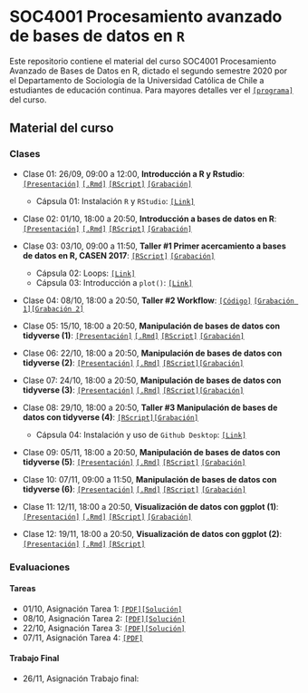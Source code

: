 # SOC4001 Procesamiento avanzado de bases de datos en `R`
Este repositorio contiene el material del curso SOC4001 Procesamiento Avanzado de Bases de Datos en R, dictado el segundo semestre 2020 por el Departamento de Sociología de la Universidad Católica de Chile a estudiantes de educación continua. Para mayores detalles ver el [`[programa]`](files/syllabus_soc4001.pdf) del curso.

## Material del curso

### Clases

- Clase 01: 26/09, 09:00 a 12:00, **Introducción a R y Rstudio**: [`[Presentación]`](https://mebucca.github.io/dar_soc4001/slides/class_1/class_1#1) [`[.Rmd]`](slides/class_1/class_1.Rmd) [`[RScript]`](slides/class_1/class_1.R) [`[Grabación]`](https://zoom.us/rec/share/qiAknm5lajflej0K68cahyFz97kEEJ6WxyiyKnxqf_eQZg8gtCg2Exkt0aSU-t4.4TgOQ3ic54A5W9vN)
  
  - Cápsula 01: Instalación `R` y `RStudio`: [`[Link]`](https://www.youtube.com/watch?v=IgsXUjQgtOM&feature=youtu.be) 


- Clase 02: 01/10, 18:00 a 20:50, **Introducción a bases de datos en R**: [`[Presentación]`](https://mebucca.github.io/dar_soc4001/slides/class_2/class_2#1) [`[.Rmd]`](slides/class_2/class_2.Rmd) [`[RScript]`](slides/class_2/class_2.R) [`[Grabación]`](https://zoom.us/rec/play/kEmqUCc9ZGQwCSXupctTIarMDK2hjLR1lE1yqUbWzwOfPDhrisKtsY7uWUyeGcSlZyjIeKvCngQrTqjW.43E3x0x5B7Rz5lEW?continueMode=true&_x_zm_rtaid=9_CxiuskSx-rdgg5VDYbIw.1601606724313.a7dfc3f0529ea05011fd92e6f1f58c81&_x_zm_rhtaid=55)

- Clase 03: 03/10, 09:00 a 11:50, **Taller #1 Primer acercamiento a bases de datos en R, CASEN 2017**: [`[RScript]`](slides/class_3/class_3.R) [`[Grabación]`](https://zoom.us/rec/share/yaOGnh8-_VhMV0KDWP2LI6GrdIO_lYCe_NwyH--IuMRsUpJXAjSWbBIxQQuovOtz.UGdq7h1q8zrki1jN)

  - Cápsula 02: Loops: [`[Link]`](https://www.youtube.com/watch?v=i08SBxv3xBU&feature=youtu.be) 
  - Cápsula 03: Introducción a `plot()`: [`[Link]`](https://www.youtube.com/watch?v=KJrColFtD3Q&feature=youtu.be) 

- Clase 04: 08/10, 18:00 a 20:50, **Taller #2 Workflow**: [`[Código]`](slides/class_4/workflow.zip)
[`[Grabación 1]`](https://zoom.us/rec/share/NwMr0g9prA89k96xrxTlbvgmoCLyoyvuLSQbAtS-BSHKD7yLuTKXfDIayUGXA_gx.7yC_36slEur4IZc9?startTime=1602190820000)[`[Grabación 2]`](https://www.dropbox.com/s/05pelg51td1lkqt/GMT20201008-210020_Clase-SOC4_1920x1120.mp4?dl=0)


- Clase 05: 15/10, 18:00 a 20:50, **Manipulación de bases de datos con tidyverse (1)**: [`[Presentación]`](https://mebucca.github.io/dar_soc4001/slides/class_5/class_5#1) [`[.Rmd]`](slides/class_5/class_5.Rmd) [`[RScript]`](slides/class_5/class_5.R) [`[Grabación]`](https://zoom.us/rec/share/wMdDNE5czp5NbhQLnMuNQuDmoDIgRx-BC7Qptjk1o5PxvZIWgxv_h-39XqEE42sB.25_ooAYiOnoHWKPi?startTime=1602795570000)

- Clase 06: 22/10, 18:00 a 20:50, **Manipulación de bases de datos con tidyverse (2)**: [`[Presentación]`](https://mebucca.github.io/dar_soc4001/slides/class_6/class_6#1) [`[.Rmd]`](slides/class_6/class_6.Rmd) [`[RScript]`](slides/class_6/class_6.R)[`[Grabación]`](https://zoom.us/rec/play/sOBqyK02Q4e47Fhh9j0ygcXIHkqmO2IIrXRNkOlbCNK7Murj3sIWCHyr4jkRsN6BaMdSh4BHyY3adT27.my1ZvQfVlX9b-9-z?autoplay=true&startTime=1603400367000)

- Clase 07: 24/10, 18:00 a 20:50, **Manipulación de bases de datos con tidyverse (3)**: [`[Presentación]`](https://mebucca.github.io/dar_soc4001/slides/class_7/class_7#1) [`[.Rmd]`](slides/class_7/class_7.Rmd) [`[RScript]`](slides/class_7/class_7.R)[`[Grabación]`](https://zoom.us/rec/play/bZnhkb-r1AWljg-NGxbQ4OQclGrXtkcEDgSyMx-0UrYJlj85kQl04EPGUVyIEsIbkxqg-2OLPclOA26U.5e_0kiIPRRe0AiZh?continueMode=true&_x_zm_rtaid=B0k7zP4fQ8Oh4qMLcVNFbw.1603806063432.f475e5ba6847378fa0e4a1f17d5e7e1a&_x_zm_rhtaid=242)

- Clase 08: 29/10, 18:00 a 20:50, **Taller #3 Manipulación de bases de datos con tidyverse (4)**: [`[RScript]`](slides/class_8/class_8.R)[`[Grabación]`](https://zoom.us/rec/play/l7CzxXc3wqCoxokGFfRnqglhz-26ZMzwVRbqYsDSTcLmfrsFpPkQOTx2ihrNMcxRlCksfTf-qm4KZK2e.Rnc9xSN_AN8P9PEa?continueMode=true&_x_zm_rtaid=dwo5Uh3GT_eYnIjh5z3mcw.1604057259582.7e198f296f7fec5817ac8b548c711af8&_x_zm_rhtaid=773)

  - Cápsula 04: Instalación y uso de `Github Desktop`: [`[Link]`](https://www.youtube.com/watch?v=VUNtPWhVpOQ&feature=youtu.be) 

- Clase 09: 05/11, 18:00 a 20:50, **Manipulación de bases de datos con tidyverse (5)**: [`[Presentación]`](https://mebucca.github.io/dar_soc4001/slides/class_9/class_9#1) [`[.Rmd]`](slides/class_9/class_9.Rmd) [`[RScript]`](slides/class_9/class_9.R) [`[Grabación]`](https://zoom.us/rec/share/R9FLT6QsPLy6x45TVAdm3KW7FNm7c1QEMBS2IW12xplfwD5XMgmRTSR3vekxSiQG.LA8hYEB5XGDZKyxy?startTime=1604610008000)

- Clase 10: 07/11, 09:00 a 11:50, **Manipulación de bases de datos con tidyverse (6)**: [`[Presentación]`](https://mebucca.github.io/dar_soc4001/slides/class_10/class_10#1) [`[.Rmd]`](slides/class_10/class_10.Rmd) [`[RScript]`](slides/class_10/class_10.R) [`[Grabación]`](https://zoom.us/rec/share/DFVQBSNzrgQre8l3RSDRxyicWg8KVqhYvXnDFc8yCffn19-0s3ER0ITRV1JhHRqQ.upzoCW3XhUa3_yb7?startTime=1604750265000)

- Clase 11: 12/11, 18:00 a 20:50, **Visualización de datos con ggplot (1)**: [`[Presentación]`](https://mebucca.github.io/dar_soc4001/slides/class_11/class_11#1) [`[.Rmd]`](slides/class_11/class_11.Rmd) [`[RScript]`](slides/class_11/class_11.R) [`[Grabación]`](https://zoom.us/rec/play/CjF_rVVY1TyO-9LRQvHdFhTyfsg6LNmAZgDeLtxs8d-o8NPxsrvYMdbt4HEnJ_UIlKRT__cEPD1nkCQ7.ams9R09gcN28ZnJ8?continueMode=true&_x_zm_rtaid=hux5ZssESJKrhfYxe39Ofw.1605266556083.5f7be7c2aa78f78da3e5a87b2bd57a0d&_x_zm_rhtaid=413)


- Clase 12: 19/11, 18:00 a 20:50, **Visualización de datos con ggplot (2)**: [`[Presentación]`](https://mebucca.github.io/dar_soc4001/slides/class_12/class_12#1) [`[.Rmd]`](slides/class_12/class_12.Rmd) [`[RScript]`](slides/class_12/class_12.R)


### Evaluaciones 

#### Tareas 

- 01/10, Asignación Tarea 1: [`[PDF]`](homework/t_1.pdf)[`[Solución]`](homework/t_1_answers.pdf)
- 08/10, Asignación Tarea 2: [`[PDF]`](homework/t_2.pdf)[`[Solución]`](homework/t2_answers.zip)  
- 22/10, Asignación Tarea 3: [`[PDF]`](homework/t_3.pdf)[`[Solución]`](homework/t_3_answers.pdf)
- 07/11, Asignación Tarea 4: [`[PDF]`](homework/t_4.pdf)



#### Trabajo Final

- 26/11, Asignación Trabajo final:
